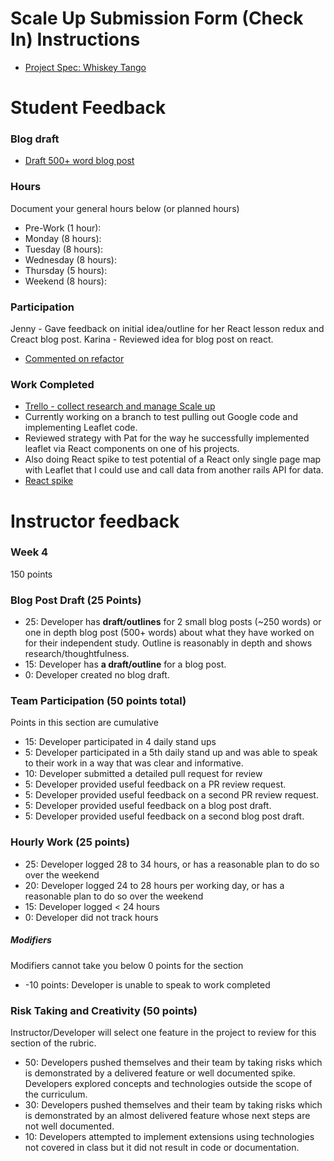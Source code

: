 # Scale Up Submission Form (Check In) Instructions

- [Project Spec: Whiskey Tango](https://github.com/turingschool/lesson_plans/blob/master/ruby_04-apis_and_scalability/independent_study_project.markdown)

# Student Feedback

### Blog draft

- [Draft 500+ word blog post](https://medium.com/p/7dd4a0f000df)

### Hours

Document your general hours below (or planned hours)

- Pre-Work (1 hour):
- Monday (8 hours):
- Tuesday (8 hours):
- Wednesday (8 hours):
- Thursday (5 hours):
- Weekend (8 hours):

### Participation
Jenny - Gave feedback on initial idea/outline for her React lesson redux and Creact blog post.
Karina - Reviewed idea for blog post on react.
- [Commented on refactor](https://github.com/Automatic365/gametime/pull/21#event-837390286)



### Work Completed
- [Trello - collect research and manage Scale up](https://trello.com/b/9dIdTHg0/scale-up)
- Currently working on a branch to test pulling out Google code and implementing Leaflet code.
- Reviewed strategy with Pat for the way he successfully implemented leaflet via React components on one of his projects.
- Also doing React spike to test potential of a React only single page map with Leaflet that I could use and call data from another rails API for data.
- [React spike](https://github.com/deborahleehamel/react-test)


# Instructor feedback

### Week 4

150 points

### Blog Post Draft (25 Points)  
* 25: Developer has **draft/outlines** for 2 small blog posts (~250 words) or one in depth blog post (500+ words) about what they have worked on for their independent study. Outline is reasonably in depth and shows research/thoughtfulness.
* 15: Developer has **a draft/outline** for a blog post.
* 0: Developer created no blog draft.

### Team Participation (50 points total)


Points in this section are cumulative

* 15: Developer participated in 4 daily stand ups
* 5: Developer participated in a 5th daily stand up and was able to speak to their work in a way that was clear and informative.
* 10: Developer submitted a detailed pull request for review
* 5: Developer provided useful feedback on a PR review request.
* 5: Developer provided useful feedback on a second PR review request.
* 5: Developer provided useful feedback on a blog post draft.
* 5: Developer provided useful feedback on a second blog post draft.

### Hourly Work (25 points)

* 25: Developer logged 28 to 34 hours, or has a reasonable plan to do so over the weekend
* 20: Developer logged 24 to 28 hours per working day, or has a reasonable plan to do so over the weekend
* 15: Developer logged < 24 hours
* 0: Developer did not track hours

##### Modifiers

Modifiers cannot take you below 0 points for the section

* -10 points: Developer is unable to speak to work completed


### Risk Taking and Creativity (50 points)

Instructor/Developer will select one feature in the project to review for this section of the rubric.

* 50: Developers pushed themselves and their team by taking risks which is demonstrated by a delivered feature or well documented spike. Developers explored concepts and technologies outside the scope of the curriculum.
* 30: Developers pushed themselves and their team by taking risks which is demonstrated by an almost delivered feature whose next steps are not well documented.
* 10: Developers attempted to implement extensions using technologies not covered in class but it did not result in code or documentation.
